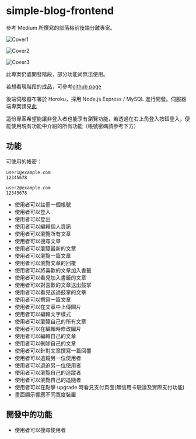 # simple-blog-frontend

參考 Medium 所撰寫的部落格前後端分離專案。

![Cover1](https://github.com/EasonLin0716/simple-blog-frontend/blob/master/src/assets/cover1.JPG)

![Cover2](https://github.com/EasonLin0716/simple-blog-frontend/blob/master/src/assets/cover2.JPG)

![Cover3](https://github.com/EasonLin0716/simple-blog-frontend/blob/master/src/assets/cover3.JPG)

此專案仍處開發階段，部分功能尚無法使用。

若想看現階段的成品，可參考[github page](https://easonlin0716.github.io/simple-blog-frontend/#/posts)

後端伺服器布署於 Heroku，採用 Node.js Express / MySQL 進行開發。伺服器端專案請見[此](https://github.com/EasonLin0716/simple-blog-backend)

這份專案希望能讓非登入者也能享有瀏覽功能，若透過在右上角登入按鈕登入，便能使用現有功能中介紹的所有功能（帳號密碼請參考下方）

## 功能

可使用的帳密：

```
user1@example.com
12345678

user2@example.com
12345678
```

- 使用者可以註冊一個帳號
- 使用者可以登入
- 使用者可以登出
- 使用者可以編輯個人資訊
- 使用者可以瀏覽所有文章
- 使用者可以搜尋文章
- 使用者可以瀏覽最新的文章
- 使用者可以瀏覽一篇文章
- 使用者可以瀏覽文章的回覆
- 使用者可以將喜歡的文章加入書籤
- 使用者可以看見加入書籤的文章
- 使用者可以對喜歡的文章送出鼓掌
- 使用者可以看見送過鼓掌的文章
- 使用者可以撰寫一篇文章
- 使用者可以在文章中上傳圖片
- 使用者可以編輯文字樣式
- 使用者可以瀏覽自己的所有文章
- 使用者可以在編輯時修改圖片
- 使用者可以編輯自己的文章
- 使用者可以刪除自己的文章
- 使用者可以針對文章撰寫一篇回覆
- 使用者可以追蹤另一位使用者
- 使用者可以退追另一位使用者
- 使用者可以瀏覽自己的追蹤者
- 使用者可以瀏覽自己的追隨者
- 使用者可以在點擊 upgrade 時看見支付頁面(無信用卡驗證及實際支付功能)
- 畫面顯示響應不同寬度裝置

## 開發中的功能

- 使用者可以搜尋使用者
